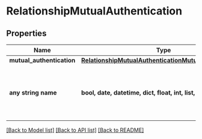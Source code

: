 # RelationshipMutualAuthentication


## Properties
Name | Type | Description | Notes
------------ | ------------- | ------------- | -------------
**mutual_authentication** | [**RelationshipMutualAuthenticationMutualAuthentication**](RelationshipMutualAuthenticationMutualAuthentication.md) |  | [optional] 
**any string name** | **bool, date, datetime, dict, float, int, list, str, none_type** | any string name can be used but the value must be the correct type | [optional]

[[Back to Model list]](../README.md#documentation-for-models) [[Back to API list]](../README.md#documentation-for-api-endpoints) [[Back to README]](../README.md)


